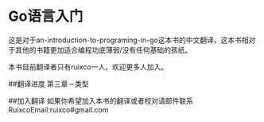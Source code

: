 Go语言入门
===================
这是对于an-introduction-to-programing-in-go这本书的中文翻译，这本书相对于其他的书籍更加适合编程功底薄弱/没有任何基础的孩纸。  

本书目前翻译者只有ruixco一人，欢迎更多人加入。

##翻译进度
第三章－类型


##加入翻译
如果你希望加入本书的翻译或者校对请邮件联系RuixcoEmail:ruixco#gmail.com
